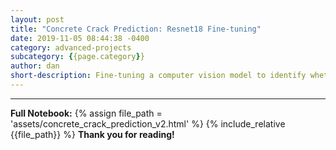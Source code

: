 ```yaml
---
layout: post
title: "Concrete Crack Prediction: Resnet18 Fine-tuning"
date: 2019-11-05 08:44:38 -0400
category: advanced-projects
subcategory: {{page.category}}
author: dan
short-description: Fine-tuning a computer vision model to identify whether an image of concrete contains cracks.
---
```

-----
**Full Notebook:**
{% assign file_path = 'assets/concrete_crack_prediction_v2.html' %}
{% include_relative {{file_path}} %}
**Thank you for reading!**